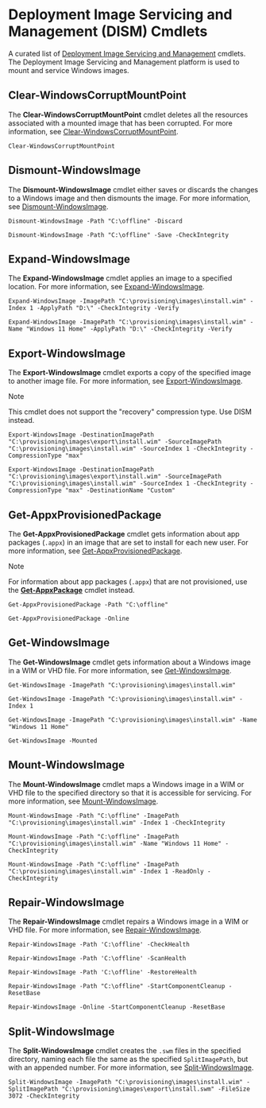 # Deployment Image Servicing and Management (DISM) Cmdlets

A curated list of [Deployment Image Servicing and Management](https://learn.microsoft.com/powershell/module/dism/) cmdlets.
The Deployment Image Servicing and Management platform is used to mount and service Windows images.

## Clear-WindowsCorruptMountPoint

The **Clear-WindowsCorruptMountPoint** cmdlet deletes all the resources associated with a mounted image that has been corrupted.
For more information, see [Clear-WindowsCorruptMountPoint](https://learn.microsoft.com/powershell/module/dism/clear-windowscorruptmountpoint).

```shell
Clear-WindowsCorruptMountPoint
```

## Dismount-WindowsImage

The **Dismount-WindowsImage** cmdlet either saves or discards the changes to a Windows image and then dismounts the image.
For more information, see [Dismount-WindowsImage](https://learn.microsoft.com/powershell/module/dism/dismount-windowsimage).

```shell
Dismount-WindowsImage -Path "C:\offline" -Discard
```

```shell
Dismount-WindowsImage -Path "C:\offline" -Save -CheckIntegrity
```

## Expand-WindowsImage

The **Expand-WindowsImage** cmdlet applies an image to a specified location.
For more information, see [Expand-WindowsImage](https://learn.microsoft.com/powershell/module/dism/expand-windowsimage).

```shell
Expand-WindowsImage -ImagePath "C:\provisioning\images\install.wim" -Index 1 -ApplyPath "D:\" -CheckIntegrity -Verify
```

```shell
Expand-WindowsImage -ImagePath "C:\provisioning\images\install.wim" -Name "Windows 11 Home" -ApplyPath "D:\" -CheckIntegrity -Verify
```

## Export-WindowsImage

The **Export-WindowsImage** cmdlet exports a copy of the specified image to another image file.
For more information, see [Export-WindowsImage](https://learn.microsoft.com/powershell/module/dism/export-windowsimage).

> [!NOTE]  
> This cmdlet does not support the "recovery" compression type. Use DISM instead.

```shell
Export-WindowsImage -DestinationImagePath "C:\provisioning\images\export\install.wim" -SourceImagePath "C:\provisioning\images\install.wim" -SourceIndex 1 -CheckIntegrity -CompressionType "max"
```

```shell
Export-WindowsImage -DestinationImagePath "C:\provisioning\images\export\install.wim" -SourceImagePath "C:\provisioning\images\install.wim" -SourceIndex 1 -CheckIntegrity -CompressionType "max" -DestinationName "Custom"
```

## Get-AppxProvisionedPackage

The **Get-AppxProvisionedPackage** cmdlet gets information about app packages (`.appx`) in an image that are set to install for each new user.
For more information, see [Get-AppxProvisionedPackage](https://learn.microsoft.com/powershell/module/dism/get-appxprovisionedpackage).

> [!NOTE]  
> For information about app packages (`.appx`) that are not provisioned, use the [**Get-AppxPackage**](appx.md#get-appxpackage) cmdlet instead.

```shell
Get-AppxProvisionedPackage -Path "C:\offline"
```

```shell
Get-AppxProvisionedPackage -Online
```

## Get-WindowsImage

The **Get-WindowsImage** cmdlet gets information about a Windows image in a WIM or VHD file.
For more information, see [Get-WindowsImage](https://learn.microsoft.com/powershell/module/dism/get-windowsimage).

```shell
Get-WindowsImage -ImagePath "C:\provisioning\images\install.wim"
```

```shell
Get-WindowsImage -ImagePath "C:\provisioning\images\install.wim" -Index 1
```

```shell
Get-WindowsImage -ImagePath "C:\provisioning\images\install.wim" -Name "Windows 11 Home"
```

```shell
Get-WindowsImage -Mounted
```

## Mount-WindowsImage

The **Mount-WindowsImage** cmdlet maps a Windows image in a WIM or VHD file to the specified directory so that it is accessible for servicing.
For more information, see [Mount-WindowsImage](https://learn.microsoft.com/powershell/module/dism/mount-windowsimage).

```shell
Mount-WindowsImage -Path "C:\offline" -ImagePath "C:\provisioning\images\install.wim" -Index 1 -CheckIntegrity
```

```shell
Mount-WindowsImage -Path "C:\offline" -ImagePath "C:\provisioning\images\install.wim" -Name "Windows 11 Home" -CheckIntegrity
```

```shell
Mount-WindowsImage -Path "C:\offline" -ImagePath "C:\provisioning\images\install.wim" -Index 1 -ReadOnly -CheckIntegrity
```

## Repair-WindowsImage

The **Repair-WindowsImage** cmdlet repairs a Windows image in a WIM or VHD file.
For more information, see [Repair-WindowsImage](https://learn.microsoft.com/powershell/module/dism/repair-windowsimage).

```shell
Repair-WindowsImage -Path 'C:\offline' -CheckHealth
```

```shell
Repair-WindowsImage -Path 'C:\offline' -ScanHealth
```

```shell
Repair-WindowsImage -Path 'C:\offline' -RestoreHealth
```

```shell
Repair-WindowsImage -Path "C:\offline" -StartComponentCleanup -ResetBase
```

```shell
Repair-WindowsImage -Online -StartComponentCleanup -ResetBase
```

## Split-WindowsImage

The **Split-WindowsImage** cmdlet creates the `.swm` files in the specified directory, naming each file the same as the specified `SplitImagePath`, but with an appended number.
For more information, see [Split-WindowsImage](https://learn.microsoft.com/powershell/module/dism/split-windowsimage).

```shell
Split-WindowsImage -ImagePath "C:\provisioning\images\install.wim" -SplitImagePath "C:\provisioning\images\export\install.swm" -FileSize 3072 -CheckIntegrity
```